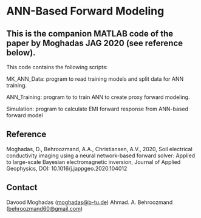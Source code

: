 # ANN-Based Forward Modeling

## This is the companion MATLAB code of the paper by Moghadas JAG 2020 (see reference below). 

This code contains the following scripts: 

MK_ANN_Data: program to read training models and split data for ANN training.

ANN_Training: program to to train ANN to create proxy forward modeling.

Simulation: program to calculate EMI forward response from ANN-based forward model

## Reference

Moghadas, D., Behroozmand, A.A., Christiansen, A.V., 2020, Soil electrical conductivity imaging using a neural network-based forward solver: Applied to large-scale Bayesian electromagnetic inversion, Journal of Applied Geophysics, DOI: 10.1016/j.jappgeo.2020.104012

## Contact

Davood Moghadas (moghadas@b-tu.de)
Ahmad. A. Behroozmand (behroozmand60@gmail.com) 
